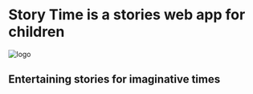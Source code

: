 ﻿# Story Time is a stories web app for children
![logo](https://github.com/user-attachments/assets/27870842-1c7b-4a60-857f-7637ef3dacaf)

## Entertaining stories for imaginative times

